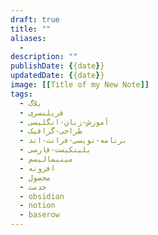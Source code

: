 ```yaml
---
draft: true
title: ""
aliases: 
  - 
description: ""
publishDate: {{date}}
updatedDate: {{date}}
image: [[Title of my New Note]]
tags:
  - بلاگ
  - فریلنسری
  - آموزش-زبان-انگلیسی
  - طراحی-گرافیک
  - برنامه-نویسی-فرانت-اند
  - بلینکیست-فارسی
  - مینیمالیسم
  - افزونه
  - محصول
  - خدمت
  - obsidian
  - notion
  - baserow
---
```





